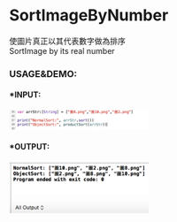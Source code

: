 # SortImageByNumber
使圖片真正以其代表數字做為排序<br/>
SortImage by its real number<br/>
<h3>USAGE&DEMO:</h3>
<h4>*INPUT:</h4>
<img src="https://github.com/unromanticman/SortImageByNumber/blob/master/demo01.png" width="50%" height="50%"><br/>
<h4>*OUTPUT:</h4>
<img src="https://github.com/unromanticman/SortImageByNumber/blob/master/demo02.png"  width="50%" height="50%" ><br/>
